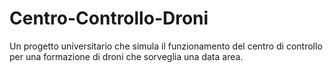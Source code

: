 # Centro-Controllo-Droni
Un progetto universitario che simula il funzionamento del centro di controllo per una formazione di droni che sorveglia una data area.

##